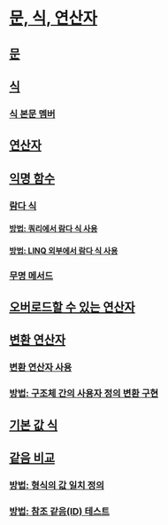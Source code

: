 # [문, 식, 연산자](index.md)
## [문](statements.md)
## [식](expressions.md)
### [식 본문 멤버](expression-bodied-members.md)
## [연산자](operators.md)
## [익명 함수](anonymous-functions.md)
### [람다 식](lambda-expressions.md)
#### [방법: 쿼리에서 람다 식 사용](how-to-use-lambda-expressions-in-a-query.md)
#### [방법: LINQ 외부에서 람다 식 사용](how-to-use-lambda-expressions-outside-linq.md)
### [무명 메서드](anonymous-methods.md)
## [오버로드할 수 있는 연산자](overloadable-operators.md)
## [변환 연산자](conversion-operators.md)
### [변환 연산자 사용](using-conversion-operators.md)
### [방법: 구조체 간의 사용자 정의 변환 구현](how-to-implement-user-defined-conversions-between-structs.md)
## [기본 값 식](default-value-expressions.md)
## [같음 비교](equality-comparisons.md)
### [방법: 형식의 값 일치 정의](how-to-define-value-equality-for-a-type.md)
### [방법: 참조 같음(ID) 테스트](how-to-test-for-reference-equality-identity.md)
